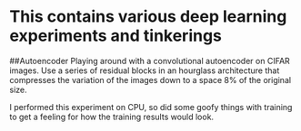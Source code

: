 # This contains various deep learning experiments and tinkerings
##Autoencoder
Playing around with a convolutional autoencoder on CIFAR images. Use a series of residual blocks in an hourglass architecture that compresses the variation of the images down to a space 8% of the original size. 

I performed this experiment on CPU, so did some goofy things with training to get a feeling for how the training results would look.
